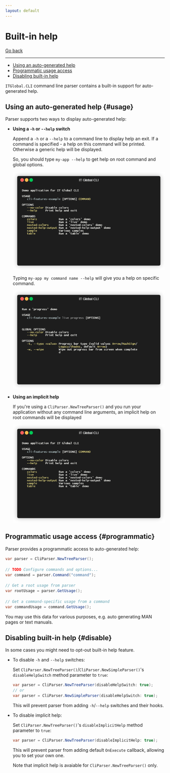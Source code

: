```yaml
---
layout: default
---
```

# Built-in help

[Go back](../parser#home)

---

* [Using an auto-generated help ](#usage)
* [Programmatic usage access ](#programmatic)
* [Disabling built-in help ](#disable)

`ITGlobal.CLI` command line parser contains a built-in support for auto-generated help.

## Using an auto-generated help {#usage}

Parser supports two ways to display auto-generated help:

* **Using a `-h` or `--help` switch**

  Append a `-h` or a `--help` to a command line to display help an exit.
  If a command is specified - a help on this command will be printed.
  Otherwise a generic help will be displayed.

  So, you should type `my-app --help` to get help on root command and global options.

  ![](root-help.gif)

  Typing `my-app my command name --help` will give you a help on specific command.

  ![](command-help.gif)

* **Using an implicit help**

  If you're using a `CliParser.NewTreeParser()` and you run your application
  without any command line arguments, an implicit help on root commands will be displayed

  ![](implicit-help.gif)

## Programmatic usage access {#programmatic}

Parser provides a programmatic access to auto-generated help:

```csharp
var parser = CliParser.NewTreeParser();

// TODO Configure commands and options...
var command = parser.Command("command");

// Get a root usage from parser
var rootUsage = parser.GetUsage();

// Get a command-specific usage from a command
var commandUsage = command.GetUsage();
```

You may use this data for various purposes, e.g. auto generating MAN pages or text manuals.

## Disabling built-in help {#disable}

In some cases you might need to opt-out built-in help feature.

* To disable `-h` and `--help` switches:

  Set `CliParser.NewTreeParser()`/`CliParser.NewSimpleParser()`'s `disableHelpSwitch` method parameter to `true`:

  ```csharp
  var parser = CliParser.NewTreeParser(disableHelpSwitch: true);
  // or
  var parser = CliParser.NewSimpleParser(disableHelpSwitch: true);
  ```

  This will prevent parser from adding `-h`/`--help` switches and their hooks.

* To disable implicit help:

  Set `CliParser.NewTreeParser()`'s `disableImplicitHelp` method parameter to `true`:

  ```csharp
  var parser = CliParser.NewTreeParser(disableImplicitHelp: true);
  ```

  This will prevent parser from adding default `OnExecute` callback, allowing you to set your own one.
  
  Note that implicit help is avaiable for `CliParser.NewTreeParser()` only.
